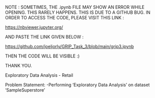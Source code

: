 
NOTE : SOMETIMES, THE .ipynb FILE MAY SHOW AN ERROR WHILE OPENING. THIS RARELY HAPPENS. THIS IS DUE TO A GITHUB BUG. IN ORDER TO ACCESS THE CODE, PLEASE VISIT THIS LINK :

https://nbviewer.jupyter.org/

AND PASTE THE LINK GIVEN BELOW :

https://github.com/joeljorly/GRIP_Task_3/blob/main/grip3.ipynb


THEN THE CODE WILL BE VISIBLE :)


THANK YOU. 


Exploratory Data Analysis - Retail 

Problem Statement:
-Performing ‘Exploratory Data Analysis’ on dataset ‘SampleSuperstore’  
